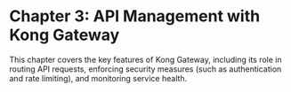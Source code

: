 # Chapter 3: API Management with Kong Gateway

This chapter covers the key features of Kong Gateway, including its role in routing API requests, enforcing security measures (such as authentication and rate limiting), and monitoring service health.
